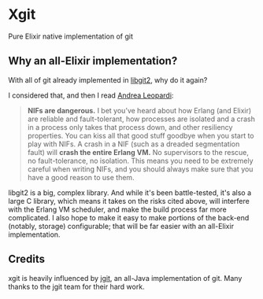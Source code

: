 # Xgit

Pure Elixir native implementation of git


## Why an all-Elixir implementation?

With all of git already implemented in [libgit2](https://github.com/libgit2/libgit2), why do it again?

I considered that, and then I read [Andrea Leopardi](https://andrealeopardi.com/posts/using-c-from-elixir-with-nifs/):

> **NIFs are dangerous.** I bet you’ve heard about how Erlang (and Elixir) are reliable and fault-tolerant, how processes are isolated and a crash in a process only takes that process down, and other resiliency properties. You can kiss all that good stuff goodbye when you start to play with NIFs. A crash in a NIF (such as a dreaded segmentation fault) will **crash the entire Erlang VM.** No supervisors to the rescue, no fault-tolerance, no isolation. This means you need to be extremely careful when writing NIFs, and you should always make sure that you have a good reason to use them.

libgit2 is a big, complex library. And while it's been battle-tested, it's also a large C library, which means it takes on the risks cited above, will interfere with the Erlang VM scheduler, and make the build process far more complicated. I also hope to make it easy to make portions of the back-end (notably, storage) configurable; that will be far easier with an all-Elixir implementation.

## Credits

xgit is heavily influenced by [jgit](https://www.eclipse.org/jgit/), an all-Java implementation of git. Many thanks to the jgit team for their hard work.
